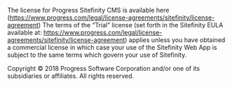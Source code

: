 The license for Progress Sitefinity CMS is available here (https://www.progress.com/legal/license-agreements/sitefinity/license-agreement) 
The terms of the “Trial” license (set forth in the Sitefinity EULA available at: https://www.progress.com/legal/license-agreements/sitefinity/license-agreement) 
applies unless you have obtained a commercial license in which case your use of the Sitefinity Web App is subject to the same terms which
govern your use of Sitefinity.

Copyright © 2018 Progress Software Corporation and/or one of its subsidiaries or affiliates. All rights reserved.
